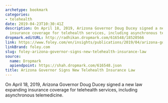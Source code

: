 ```yaml
---
archetype: bookmark
categories:
- telehealth
date: 2019-04-23T10:30:41Z
description: On April 18, 2019, Arizona Governor Doug Ducey signed a new law expanding
  insurance coverage for telehealth services, including asynchronous telemedicine.
dropmark.editURL: http://radhikan.dropmark.com/616548/18520566
link: https://www.foley.com/en/insights/publications/2019/04/arizona-governor-signs-new-telehealth-insurance-la
linkBrand: foley.com
slug: foley-arizona-governor-signs-new-telehealth-insurance-law
source:
  name: Dropmark
  apiendpoint: https://shah.dropmark.com/616548.json
title: Arizona Governor Signs New Telehealth Insurance Law
---
```

On April 18, 2019, Arizona Governor Doug Ducey signed a new law expanding insurance coverage for telehealth services, including asynchronous telemedicine.